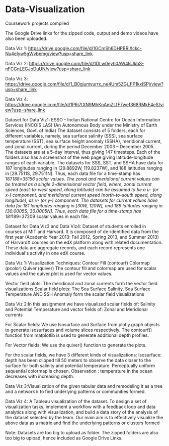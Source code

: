 # Data-Visualization
Coursework projects compiled

The Google Drive links for the zipped code, output and demo videos have also been uploaded.

Data Viz 1: https://drive.google.com/file/d/1GCmSh6DHPBRlXckc-Nu4eIyw5gWvbemg/view?usp=share_link

Data Viz 2: https://drive.google.com/file/d/1DLw0eyh0AW4lsJkbS-nFCGnLEGJoDuUN/view?usp=share_link

Data Viz 3: https://drive.google.com/file/d/1_B0gjumyurrx_ne4Um5ZGj_FP1kxISPj/view?usp=share_link

Data Viz 4: https://drive.google.com/file/d/1P6i7tXN9MhKnAmZLfF7wef368RMkF4eS/view?usp=share_link

Dataset for Data Viz1:  ESSO - Indian National Centre for Ocean Information Services (INCOIS LAS) (An Autonomous Body under the Ministry of Earth Sciences, Govt. of India)
The dataset consists of 5 folders, each for different variables, namely, sea surface salinity (SSS), sea surface temperature (SST), sea surface height anomaly (SSHA), meridional current, and zonal current, during the period December 2003 – December 2005. The datasets are at a 5-day interval, thus giving 147 timesteps. Each of the folders also has a screenshot of the web page giving latitude-longitude ranges of each variable. The datasets for SSS, SST, and SSHA have data for 187 longitudes ranging in [29.8892W, 119.8237W], and 188 latitudes ranging in [29.7511S, 29.7511N]. Thus, each data file for a time-stamp has 187*188=35156 scalar values. The zonal and meridional current values can be treated as a single 2-dimensional vector field, where, zonal current speed (east-to-west speed, along latitude) can be assumed to be a u- (or x-) component, and meridional current speed (north-to-south speed, along longitude), as v- (or y-) component. The datasets for current values have data for 181 longitudes ranging in [30W, 120W], and 189 latitudes ranging in [30.0005S, 30.0005N]. Thus, each data file for a time-stamp has 181*189=37209 scalar values in each file. 

Dataset for Data Viz3 and Data Viz4: Dataset of students enrolled in courses at MIT and Harvard. It is composed of de-identified data from the first year (Academic Year 2013: Fall 2012, Spring 2013, and Summer 2013) of HarvardX courses on the edX platform along with related documentation. These data are aggregate records, and each record represents one individual's activity in one edX course.

Data Viz 1: Visualization Techniques:
Contour Fill (contourf)
Colormap (pcolor)
Quiver (quiver) 
The contour fill and colormap are used for scalar values and the quiver plot is used for vector values. 

Vector field plots: The meridional and zonal currents form the vector field visualizations
Scalar field plots: The Sea Surface Salinity, Sea Surface Temperature AND SSH Anomaly form the scalar field visualizations

Data Viz 2:In this assignment we have visualized scalar fields of: Salinity and Potential Temperature
and vector fields of: Zonal and Meridional currents

For Scalar fields: We use Isosurface and Surface from plotly.graph objects to generate isosurfaces and volume slices respectively. The contourf() function from matplotlib is used to generate additional depth profiles.

For Vector fields: We use the quiver() function to generate the plots.

For the scalar fields, we have 3 different kinds of visualizations:
Isosurface:  depth has been clipped till 50 meters to observe the data closer to the surface for both salinity and potential temperature. Perceptually uniform sequential colormap is chosen. 
 Observation : temperature in the ocean decreases with increasing depth.


Data Viz 3:Visualization of the given tabular data and remodeling it as a tree and a network k to find underlying patterns or communities formed.

Data Viz 4: A Tableau visualization of the dataset. To design a set of visualization tasks, implement a workflow with a feedback loop and data analytics along with visualization, and build a data story of the analysis of the dataset selected by the team. Our main aim is to effectively visualize the above data as a matrix and find the underlying patterns or clusters formed


Note: Datasets are too big to upload as folder. The zipped folders are also too big to upload, hence included as Google Drive Links.

